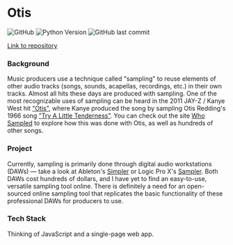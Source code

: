 # Otis

![GitHub](https://img.shields.io/github/license/alazsengul/otis)
![Python Version](https://img.shields.io/badge/python-3.7-blue)
![GitHub last commit](https://img.shields.io/github/last-commit/alazsengul/otis)  
  
[Link to repository](https://github.com/alazsengul/otis)

### Background
Music producers use a technique called "sampling" to reuse elements of other audio tracks (songs, sounds, acapellas, recordings, etc.) in their own tracks. Almost all hits these days are produced with sampling. One of the most recognizable uses of sampling can be heard in the 2011 JAY-Z / Kanye West hit ["Otis"](https://www.youtube.com/watch?v=BoEKWtgJQAU), where Kanye produced the song by sampling Otis Redding's 1966 song ["Try A Little Tenderness"](https://www.youtube.com/watch?v=ojnDaqaEg3E). You can check out the site [Who Sampled](https://www.whosampled.com/sample/107060/Jay-Z-Kanye-West-Otis-Redding-Otis-Otis-Redding-Try-a-Little-Tenderness/) to explore how this was done with Otis, as well as hundreds of other songs.

### Project
Currently, sampling is primarily done through digital audio workstations (DAWs) — take a look at Ableton's [Simpler](https://www.ableton.com/en/blog/simpler-and-sampler-pro-tips-and-techniques-slynk/) or Logic Pro X's [Sampler](https://support.apple.com/en-us/HT211115). Both DAWs cost hundreds of dollars, and I have yet to find an easy-to-use, versatile sampling tool online. There is definitely a need for an open-sourced online sampling tool that replicates the basic functionality of these professional DAWs for producers to use.

### Tech Stack
Thinking of JavaScript and a single-page web app.
